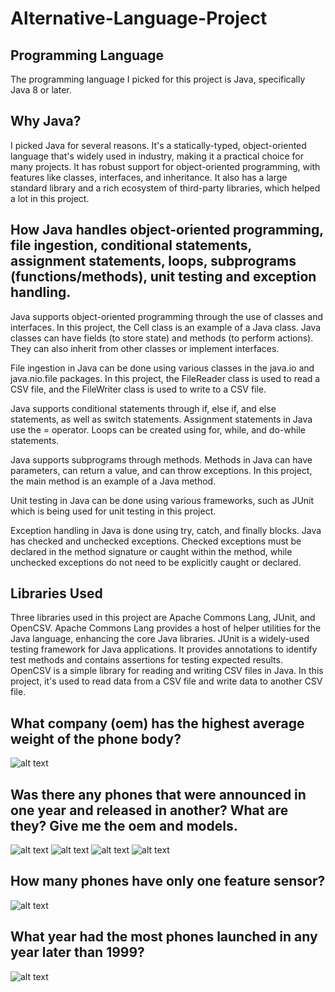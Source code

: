 # Alternative-Language-Project

## Programming Language
The programming language I picked for this project is Java, specifically Java 8 or later.

## Why Java?
I picked Java for several reasons. It's a statically-typed, object-oriented language that's widely used in industry, making it a practical choice for many projects. It has robust support for object-oriented programming, with features like classes, interfaces, and inheritance. It also has a large standard library and a rich ecosystem of third-party libraries, which helped a lot in this project.

## How Java handles object-oriented programming, file ingestion, conditional statements, assignment statements, loops, subprograms (functions/methods), unit testing and exception handling.
Java supports object-oriented programming through the use of classes and interfaces. In this project, the Cell class is an example of a Java class. Java classes can have fields (to store state) and methods (to perform actions). They can also inherit from other classes or implement interfaces.

File ingestion in Java can be done using various classes in the java.io and java.nio.file packages. In this project, the FileReader class is used to read a CSV file, and the FileWriter class is used to write to a CSV file.

Java supports conditional statements through if, else if, and else statements, as well as switch statements. Assignment statements in Java use the = operator. Loops can be created using for, while, and do-while statements.

Java supports subprograms through methods. Methods in Java can have parameters, can return a value, and can throw exceptions. In this project, the main method is an example of a Java method.

Unit testing in Java can be done using various frameworks, such as JUnit which is being used for unit testing in this project.

Exception handling in Java is done using try, catch, and finally blocks. Java has checked and unchecked exceptions. Checked exceptions must be declared in the method signature or caught within the method, while unchecked exceptions do not need to be explicitly caught or declared.

## Libraries Used
Three libraries used in this project are Apache Commons Lang, JUnit, and OpenCSV. Apache Commons Lang provides a host of helper utilities for the Java language, enhancing the core Java libraries. JUnit is a widely-used testing framework for Java applications. It provides annotations to identify test methods and contains assertions for testing expected results. OpenCSV is a simple library for reading and writing CSV files in Java. In this project, it's used to read data from a CSV file and write data to another CSV file.

## What company (oem) has the highest average weight of the phone body?
![alt text](image.png)

## Was there any phones that were announced in one year and released in another? What are they? Give me the oem and models.
![alt text](image-1.png) ![alt text](image-2.png)
![alt text](image-3.png) ![alt text](image-4.png)

## How many phones have only one feature sensor?
![alt text](image-5.png)

## What year had the most phones launched in any year later than 1999?
![alt text](image-6.png)
